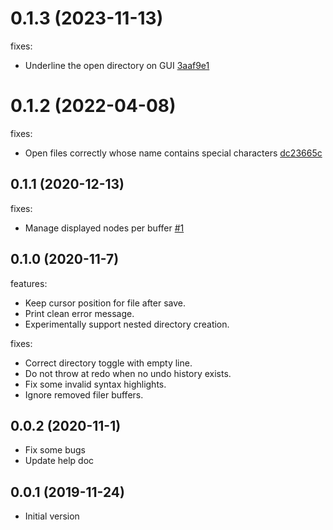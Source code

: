 # 0.1.3 (2023-11-13)

fixes:

- Underline the open directory on GUI [3aaf9e1](https://github.com/ryym/vim-viler/commit/3aaf9e1f418bb71cf91f01e1536146f370270621)

# 0.1.2 (2022-04-08)

fixes:

- Open files correctly whose name contains special characters [dc23665c](https://github.com/ryym/vim-viler/commit/dc23665c8abca629e03c0b2cea2450e5aa107af5)

## 0.1.1 (2020-12-13)

fixes:

- Manage displayed nodes per buffer [#1](https://github.com/ryym/vim-viler/pull/1)

## 0.1.0 (2020-11-7)

features:

- Keep cursor position for file after save.
- Print clean error message.
- Experimentally support nested directory creation.

fixes:

- Correct directory toggle with empty line.
- Do not throw at redo when no undo history exists.
- Fix some invalid syntax highlights.
- Ignore removed filer buffers.

## 0.0.2 (2020-11-1)

- Fix some bugs
- Update help doc

## 0.0.1 (2019-11-24)

- Initial version
